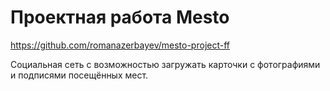 # Проектная работа Mesto

https://github.com/romanazerbayev/mesto-project-ff

Социальная сеть с возможностью загружать карточки с фотографиями и подписями посещённых мест.
